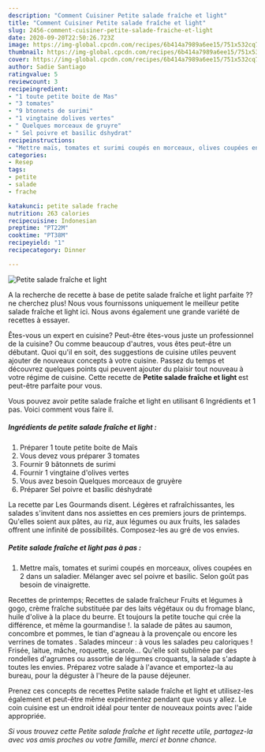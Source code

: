 ```yaml
---
description: "Comment Cuisiner Petite salade fraîche et light"
title: "Comment Cuisiner Petite salade fraîche et light"
slug: 2456-comment-cuisiner-petite-salade-fraiche-et-light
date: 2020-09-20T22:50:26.723Z
image: https://img-global.cpcdn.com/recipes/6b414a7989a6ee15/751x532cq70/petite-salade-fraiche-et-light-photo-principale-de-la-recette.jpg
thumbnail: https://img-global.cpcdn.com/recipes/6b414a7989a6ee15/751x532cq70/petite-salade-fraiche-et-light-photo-principale-de-la-recette.jpg
cover: https://img-global.cpcdn.com/recipes/6b414a7989a6ee15/751x532cq70/petite-salade-fraiche-et-light-photo-principale-de-la-recette.jpg
author: Sadie Santiago
ratingvalue: 5
reviewcount: 3
recipeingredient:
- "1 toute petite boite de Mas"
- "3 tomates"
- "9 btonnets de surimi"
- "1 vingtaine dolives vertes"
- " Quelques morceaux de gruyre"
- " Sel poivre et basilic dshydrat"
recipeinstructions:
- "Mettre maïs, tomates et surimi coupés en morceaux, olives coupées en 2 dans un saladier. Mélanger avec sel poivre et basilic. Selon goût pas besoin de vinaigrette."
categories:
- Resep
tags:
- petite
- salade
- frache

katakunci: petite salade frache 
nutrition: 263 calories
recipecuisine: Indonesian
preptime: "PT22M"
cooktime: "PT38M"
recipeyield: "1"
recipecategory: Dinner

---
```



![Petite salade fraîche et light](https://img-global.cpcdn.com/recipes/6b414a7989a6ee15/751x532cq70/petite-salade-fraiche-et-light-photo-principale-de-la-recette.jpg)

A la recherche de recette à base de petite salade fraîche et light parfaite ?? ne cherchez plus! Nous vous fournissons uniquement le meilleur petite salade fraîche et light ici. Nous avons également une grande variété de recettes à essayer.

Êtes-vous un expert en cuisine? Peut-être êtes-vous juste un professionnel de la cuisine? Ou comme beaucoup d'autres, vous êtes peut-être un débutant. Quoi qu'il en soit, des suggestions de cuisine utiles peuvent ajouter de nouveaux concepts à votre cuisine. Passez du temps et découvrez quelques points qui peuvent ajouter du plaisir tout nouveau à votre régime de cuisine. Cette recette de <strong> Petite salade fraîche et light </strong> est peut-être parfaite pour vous.

<!--inarticleads1-->

Vous pouvez avoir petite salade fraîche et light en utilisant 6 Ingrédients et 1 pas. Voici comment vous faire il.

##### Ingrédients de petite salade fraîche et light :

1. Préparer 1 toute petite boite de Maïs
1. Vous devez vous préparer 3 tomates
1. Fournir 9 bâtonnets de surimi
1. Fournir 1 vingtaine d&#39;olives vertes
1. Vous avez besoin  Quelques morceaux de gruyère
1. Préparer  Sel poivre et basilic déshydraté


La recette par Les Gourmands disent. Légères et rafraîchissantes, les salades s&#39;invitent dans nos assiettes en ces premiers jours de printemps. Qu&#39;elles soient aux pâtes, au riz, aux légumes ou aux fruits, les salades offrent une infinité de possibilités. Composez-les au gré de vos envies. 

<!--inarticleads2-->

##### Petite salade fraîche et light pas à pas :

1. Mettre maïs, tomates et surimi coupés en morceaux, olives coupées en 2 dans un saladier. Mélanger avec sel poivre et basilic. Selon goût pas besoin de vinaigrette.


Recettes de printemps; Recettes de salade fraîcheur Fruits et légumes à gogo, crème fraîche substituée par des laits végétaux ou du fromage blanc, huile d&#39;olive à la place du beurre. Et toujours la petite touche qui crée la différence, et même la gourmandise !. la salade de pâtes au saumon, concombre et pommes, le tian d&#39;agneau à la provençale ou encore les verrines de tomates . Salades minceur : à vous les salades peu caloriques ! Frisée, laitue, mâche, roquette, scarole… Qu&#39;elle soit sublimée par des rondelles d&#39;agrumes ou assortie de légumes croquants, la salade s&#39;adapte à toutes les envies. Préparez votre salade à l&#39;avance et emportez-la au bureau, pour la déguster à l&#39;heure de la pause déjeuner. 

<!--inarticleads1-->

<p>
Prenez ces concepts de recettes Petite salade fraîche et light et utilisez-les également et peut-être même expérimentez pendant que vous y allez. Le coin cuisine est un endroit idéal pour tenter de nouveaux points avec l'aide appropriée.
</p>

<p>
<i>Si vous trouvez cette Petite salade fraîche et light recette utile, partagez-la avec vos amis proches ou votre famille, merci et bonne chance.</i>
</p>
